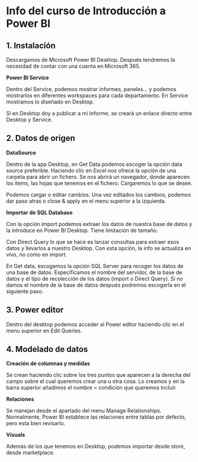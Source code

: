 # Info del curso de Introducción a Power BI

## 1. Instalación

Descargamos de Microsoft Power BI Desktop. Después tendremos la necesidad de contar con una cuenta en Microsoft 365. 

**Power BI Service**

Dentro del Service, podemos mostrar informes, paneles... y podemos mostrarlos en diferentes workspaces para cada departamento. En Service mostramos lo diseñado en Desktop.

Si en Desktop doy a publicar a mi informe, se creará un enlace directo entre Desktop y Service.

## 2. Datos de origen

**DataSource**

Dentro de la app Desktop, en Get Data podemos escoger la opción data source preferible. Haciendo clic en Excel nos ofrece la opción de una carpeta para abrir un fichero. Se nos abrirá un navegador, donde aparecen los items, las hojas que tenemos en el fichero. Cargaremos lo que se desee.

Podemos cargar o editar cambios. Una vez editados los cambios, podemos dar paso atras o close & apply en el menu superior a la izquierda.

**Importar de SQL Database**

Con la opción import podemos extraer los datos de nuestra base de datos y la introduce en Power BI Desktop. Tiene limitación de tamaño.

Con Direct Query lo que se hace es lanzar consultas para extraer esos datos y llevarlos a nuestro Desktop. Con esta opción, la info se actualiza en vivo, no como en import.

En Get data, escogemos la opción SQL Server para recoger los datos de una base de datos. Especificamos el nombre del servidor, de la base de datos y el tipo de recolección de los datos (import o Direct Query). Si no damos el nombre de la base de datos después podremos escogerla en el siguiente paso.

## 3. Power editor

Dentro del desktop podemos acceder al Power editor haciendo clic en el menu superior en Edit Queries. 

## 4. Modelado de datos

**Creación de columnas y medidas**

Se crean haciendo clic sobre los tres puntos que aparecen a la derecha del campo sobre el cual queremos crear una u otra cosa. Lo creamos y en la barra superior añadimos el nombre = condición que queremos incluir.

**Relaciones**

Se manejan desde el apartado del menu Manage Relationships. Normalmente, Power BI establece las relaciones entre tablas por defecto, pero esta bien revisarlo. 


**Visuals**

Además de los que tenemos en Desktop, podemos importar desde store, desde marketplace. 







